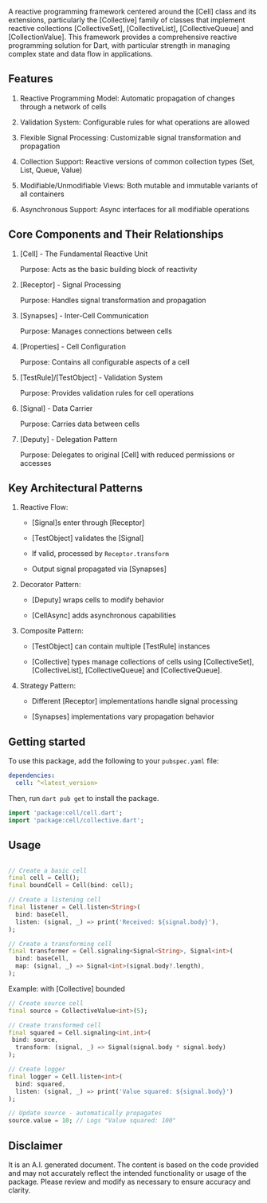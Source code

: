 <!-- 
This README describes the package. If you publish this package to pub.dev,
this README's contents appear on the landing page for your package.

For information about how to write a good package README, see the guide for
[writing package pages](https://dart.dev/tools/pub/writing-package-pages). 

For general information about developing packages, see the Dart guide for
[creating packages](https://dart.dev/guides/libraries/create-packages)
and the Flutter guide for
[developing packages and plugins](https://flutter.dev/to/develop-packages). 
-->

A reactive programming framework centered around the [Cell] class and its extensions,
particularly the [Collective] family of classes that implement reactive collections
[CollectiveSet], [CollectiveList], [CollectiveQueue] and [CollectionValue].
This framework provides a comprehensive reactive programming solution for Dart, with
particular strength in managing complex state and data flow in applications.

## Features

1. Reactive Programming Model: Automatic propagation of changes through a network of cells

2. Validation System: Configurable rules for what operations are allowed

3. Flexible Signal Processing: Customizable signal transformation and propagation

4. Collection Support: Reactive versions of common collection types (Set, List, Queue, Value)

5. Modifiable/Unmodifiable Views: Both mutable and immutable variants of all containers

6. Asynchronous Support: Async interfaces for all modifiable operations

## Core Components and Their Relationships

1. [Cell] - The Fundamental Reactive Unit

   Purpose: Acts as the basic building block of reactivity

2. [Receptor] - Signal Processing

   Purpose: Handles signal transformation and propagation

3. [Synapses] - Inter-Cell Communication

   Purpose: Manages connections between cells

4. [Properties] - Cell Configuration

   Purpose: Contains all configurable aspects of a cell

5. [TestRule]/[TestObject] - Validation System

   Purpose: Provides validation rules for cell operations

6. [Signal] - Data Carrier

   Purpose: Carries data between cells

7. [Deputy] - Delegation Pattern

   Purpose: Delegates to original [Cell] with reduced permissions or accesses

## Key Architectural Patterns

1. Reactive Flow:

   - [Signal]s enter through [Receptor]

   - [TestObject] validates the [Signal]

   - If valid, processed by `Receptor.transform`

   - Output signal propagated via [Synapses]

2. Decorator Pattern:

   - [Deputy] wraps cells to modify behavior

   - [CellAsync] adds asynchronous capabilities

3. Composite Pattern:

   - [TestObject] can contain multiple [TestRule] instances

   - [Collective] types manage collections of cells using
     [CollectiveSet], [CollectiveList], [CollectiveQueue] and [CollectiveQueue].

4. Strategy Pattern:

   - Different [Receptor] implementations handle signal processing

   - [Synapses] implementations vary propagation behavior


## Getting started

To use this package, add the following to your `pubspec.yaml` file:

```yaml
dependencies:
  cell: ^<latest_version>

```

Then, run `dart pub get` to install the package.

```dart
import 'package:cell/cell.dart';
import 'package:cell/collective.dart';

```

## Usage

```dart

// Create a basic cell
final cell = Cell();
final boundCell = Cell(bind: cell);

// Create a listening cell
final listener = Cell.listen<String>(
  bind: baseCell,
  listen: (signal, _) => print('Received: ${signal.body}'),
);

// Create a transforming cell
final transformer = Cell.signaling<Signal<String>, Signal<int>(
  bind: baseCell,
  map: (signal, _) => Signal<int>(signal.body?.length),
);

```

Example: with [Collective] bounded

```dart
// Create source cell
final source = CollectiveValue<int>(5);

// Create transformed cell
final squared = Cell.signaling<int,int>(
 bind: source,
  transform: (signal, _) => Signal(signal.body * signal.body)
);

// Create logger
final logger = Cell.listen<int>(
  bind: squared,
  listen: (signal, _) => print('Value squared: ${signal.body}')
);

// Update source - automatically propagates
source.value = 10; // Logs "Value squared: 100"
```

## Disclaimer
It is an A.I. generated document. The content is based on the code
provided and may not accurately reflect the intended functionality or usage of the package.
Please review and modify as necessary to ensure accuracy and clarity.
